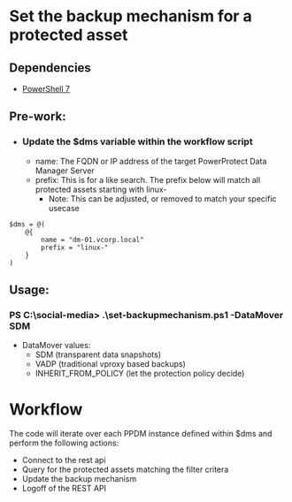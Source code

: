 # Set the backup mechanism for a protected asset
## Dependencies
- [PowerShell 7](https://github.com/powershell/powershell/releases)

## Pre-work:
- ### Update the $dms variable within the workflow script
    - name: The FQDN or IP address of the target PowerProtect Data Manager Server
    - prefix: This is for a like search. The prefix below will match all protected assets starting with linux-
        - Note: This can be adjusted, or removed to match your specific usecase
```
$dms = @(
    @{
        name = "dm-01.vcorp.local"
        prefix = "linux-"
    }
)
```
## Usage:
### PS C:\social-media> .\set-backupmechanism.ps1 -DataMover SDM
- DataMover values:
    - SDM (transparent data snapshots)
    - VADP (traditional vproxy based backups)
    - INHERIT_FROM_POLICY (let the protection policy decide)

# Workflow
The code will iterate over each PPDM instance defined within $dms and perform the following actions:
- Connect to the rest api
- Query for the protected assets matching the filter critera
- Update the backup mechanism
- Logoff of the REST API